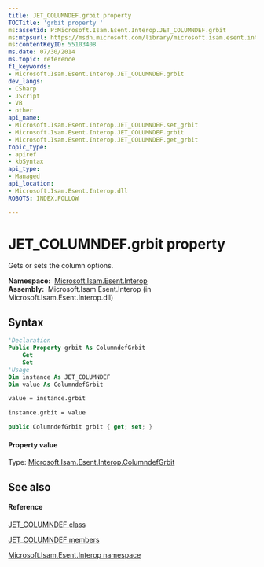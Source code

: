 ```yaml
---
title: JET_COLUMNDEF.grbit property 
TOCTitle: 'grbit property '
ms:assetid: P:Microsoft.Isam.Esent.Interop.JET_COLUMNDEF.grbit
ms:mtpsurl: https://msdn.microsoft.com/library/microsoft.isam.esent.interop.jet_columndef.grbit(v=EXCHG.10)
ms:contentKeyID: 55103408
ms.date: 07/30/2014
ms.topic: reference
f1_keywords:
- Microsoft.Isam.Esent.Interop.JET_COLUMNDEF.grbit
dev_langs:
- CSharp
- JScript
- VB
- other
api_name: 
- Microsoft.Isam.Esent.Interop.JET_COLUMNDEF.set_grbit
- Microsoft.Isam.Esent.Interop.JET_COLUMNDEF.grbit
- Microsoft.Isam.Esent.Interop.JET_COLUMNDEF.get_grbit
topic_type: 
- apiref
- kbSyntax
api_type: 
- Managed
api_location: 
- Microsoft.Isam.Esent.Interop.dll
ROBOTS: INDEX,FOLLOW

---
```


# JET_COLUMNDEF.grbit property

Gets or sets the column options.

**Namespace:**  [Microsoft.Isam.Esent.Interop](./microsoft.isam.esent.interop-namespace.md)  
**Assembly:**  Microsoft.Isam.Esent.Interop (in Microsoft.Isam.Esent.Interop.dll)

## Syntax

``` vb
'Declaration
Public Property grbit As ColumndefGrbit
    Get
    Set
'Usage
Dim instance As JET_COLUMNDEF
Dim value As ColumndefGrbit

value = instance.grbit

instance.grbit = value
```

``` csharp
public ColumndefGrbit grbit { get; set; }
```

#### Property value

Type: [Microsoft.Isam.Esent.Interop.ColumndefGrbit](./columndefgrbit-enumeration.md)  

## See also

#### Reference

[JET_COLUMNDEF class](./jet-columndef-class.md)

[JET_COLUMNDEF members](./jet-columndef-members.md)

[Microsoft.Isam.Esent.Interop namespace](./microsoft.isam.esent.interop-namespace.md)